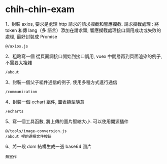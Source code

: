 # chih-chin-exam

1、封裝 axios, 要求是處理 http 請求的請求攔截和響應攔截. 請求攔截處理 : 將 token 和傳 lang（多
語言）添加在請求頭; 響應攔截處理接口調用成功或失敗的處理, 最好封裝成 Promise
```
@/axios.js
```

2、粗略寫一個 從頁面調接口開始到接口調用, vuex 中間層再到頁面渲染的例子, 不需要太複雜
```
/about
```

3、封裝一個父子組件通信的例子, 使用多種方式進行通信
```
/communication
```

4、封裝一個 echart 組件, 圖表類型隨意
```
/echarts
```

5、寫一個工具函數, 將上傳的圖片壓縮大小. 可以使用開源插件
```
@/tools/image-conversion.js
/about 裡的選擇文件按鈕
```

6、將一段 dom 結構生成一張 base64 圖片
```
無實作
```
